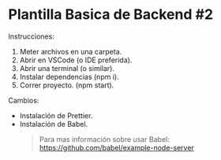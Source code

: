 # Plantilla Basica de Backend #2

Instrucciones:

1. Meter archivos en una carpeta.
2. Abrir en VSCode (o IDE preferida).
3. Abrir una terminal (o similar).
4. Instalar dependencias (npm i).
5. Correr proyecto. (npm start).

Cambios:

- Instalación de Prettier.
- Instalación de Babel.
  > Para mas información sobre usar Babel: https://github.com/babel/example-node-server
